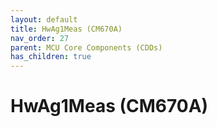 ```yaml
---
layout: default
title: HwAg1Meas (CM670A)
nav_order: 27
parent: MCU Core Components (CDDs)
has_children: true
---
```

# HwAg1Meas (CM670A)
